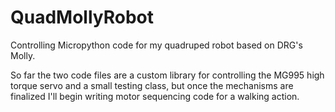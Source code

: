 # QuadMollyRobot
Controlling Micropython code for my quadruped robot based on DRG's Molly. 

So far the two code files are a custom library for controlling the MG995 high torque servo and a small testing class, but once the mechanisms are finalized I'll begin writing motor sequencing code for a walking action.
